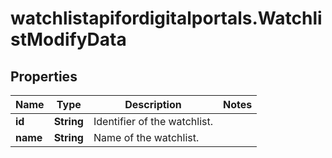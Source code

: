 # watchlistapifordigitalportals.WatchlistModifyData

## Properties

Name | Type | Description | Notes
------------ | ------------- | ------------- | -------------
**id** | **String** | Identifier of the watchlist. | 
**name** | **String** | Name of the watchlist. | 


